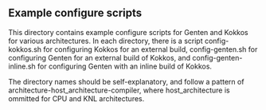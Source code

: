 ## Example configure scripts

This directory contains example configure scripts for Genten and Kokkos for
various architectures.  In each directory, there is a script config-kokkos.sh
for configuring Kokkos for an external build, config-genten.sh for configuring
Genten for an external build of Kokkos, and config-genten-inline.sh for 
configuring Genten with an inline build of Kokkos.

The directory names should be self-explanatory, and follow a pattern of
architecture-host_architecture-compiler, where host_architecture is ommitted
for CPU and KNL architectures.
